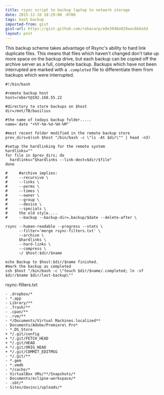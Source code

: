 ```yaml
---
title: rsync script to backup laptop to network storage
date: 2015-12-16 18:29:00 -0700
tags: bash backup
imported-from: gist
gist-url: https://gist.github.com/robacarp/e0e3040a929aac6b6a5d
layout: post
---
```


This backup scheme takes advantage of Rsync's ability to hard link duplicate files. This means that files which haven't changed don't take up more space on the backup drive, but each backup can be copied off the archive server as a full, complete backup. Backups which have not been interrupted are marked with a `.completed` file to differentiate them from backups which were interrupted.

    #!/bin/bash

    #remote backup host
    host=robert@192.168.55.22

    #directory to store backups on $host
    dir=/mnt/TB/basilius

    #the name of todays backup folder.....
    name=`date "+%Y-%m-%d-%H-%M"`

    #most recent folder modified in the remote backup store
    prev_dirs=$(ssh $host "/bin/bash -c \"ls -At $dir\"" | head -n3)

    #setup the hardlinking for the remote system
    hardlinks=""
    for file in $prev_dirs; do
      hardlinks="$hardlinks --link-dest=$dir/$file"
    done

    #     #archive implies:
    #     --recursive \
    #     --links \
    #     --perms \
    #     --times \
    #     --owner \
    #     --group \
    #     --device \
    #     --specials \
    #     the old style....
    #     --backup --backup-dir=.backup/$date --delete-after \

    rsync --human-readable --progress --stats \
          --filter='merge rsync-filters.txt' \
          --archive \
          $hardlinks \
          --hard-links \
          --compress \
          ~/ $host:$dir/$name

    echo Backup to $host:$dir/$name finished.
    #mark the backup as completed
    ssh $host "/bin/bash -c \"touch $dir/$name/.completed; ln -sf $dir/$name $dir/last-backup\""


rsync-filters.txt

    - .dropbox/*
    - *.app
    - Library/**
    - .Trash/**
    - .cpan/**
    - .rvm/**
    - */Documents/Virtual Machines.localized**
    - Documents/Adobe/Premiere\ Pro*
    - *.DS_Store
    + */.git/config
    + */.git/FETCH_HEAD
    + */.git/HEAD
    + */.git/ORIG_HEAD
    + */.git/COMMIT_EDITMSG
    - */.git/**
    - *.gem
    - *.vmdk
    - */cache/*
    - VirtualBox VMs/**/Snapshots/*
    - Documents/eclipse-workspace/*
    - .sbt/*
    - Sites/davinci/uploads/*
